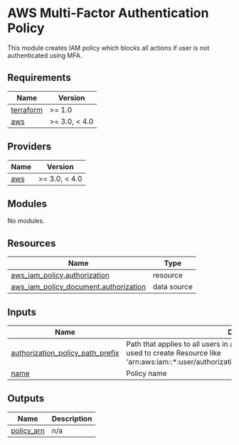 # AWS Multi-Factor Authentication Policy

This module creates IAM policy which blocks all actions if user is not authenticated using MFA.

## Requirements

| Name | Version |
|------|---------|
| <a name="requirement_terraform"></a> [terraform](#requirement\_terraform) | >= 1.0 |
| <a name="requirement_aws"></a> [aws](#requirement\_aws) | >= 3.0, < 4.0 |

## Providers

| Name | Version |
|------|---------|
| <a name="provider_aws"></a> [aws](#provider\_aws) | >= 3.0, < 4.0 |

## Modules

No modules.

## Resources

| Name | Type |
|------|------|
| [aws_iam_policy.authorization](https://registry.terraform.io/providers/hashicorp/aws/latest/docs/resources/iam_policy) | resource |
| [aws_iam_policy_document.authorization](https://registry.terraform.io/providers/hashicorp/aws/latest/docs/data-sources/iam_policy_document) | data source |

## Inputs

| Name | Description | Type | Default | Required |
|------|-------------|------|---------|:--------:|
| <a name="input_authorization_policy_path_prefix"></a> [authorization\_policy\_path\_prefix](#input\_authorization\_policy\_path\_prefix) | Path that applies to all users in authorization policy. Must end with '/'. It's used to create Resource like 'arn:aws:iam::*:user/authorization\_policy\_path\_prefix/${aws:username}'. | `string` | `""` | no |
| <a name="input_name"></a> [name](#input\_name) | Policy name | `string` | `"Authorization"` | no |

## Outputs

| Name | Description |
|------|-------------|
| <a name="output_policy_arn"></a> [policy\_arn](#output\_policy\_arn) | n/a |
